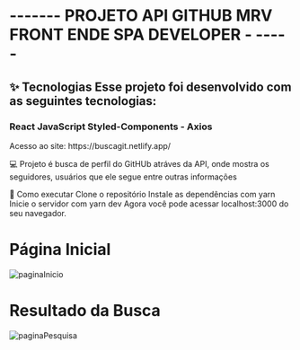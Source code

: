 <h1>------- PROJETO API GITHUB MRV FRONT ENDE SPA DEVELOPER - -----</h1>

<h2>✨ Tecnologias Esse projeto foi desenvolvido com as seguintes tecnologias:</h2>

<h3>React JavaScript Styled-Components - Axios</h3>
<p> Acesso ao site: https://buscagit.netlify.app/ </p>

💻 Projeto é busca de perfil do GitHUb atráves da API, onde mostra os seguidores, usuários que ele segue entre outras informações

🚀 Como executar Clone o repositório Instale as dependências com yarn Inicie o servidor com yarn dev Agora você pode acessar localhost:3000 do seu navegador.

<h1>Página Inicial </h1>

![paginaInicio](https://user-images.githubusercontent.com/82482404/131852601-4eb29957-e6c6-4713-a947-f5d5f2ff02a2.jpg)

<h1>Resultado da Busca</h1>

![paginaPesquisa](https://user-images.githubusercontent.com/82482404/131846167-b9e20378-bc7f-4ab9-9be9-4f2351eecff0.png)


